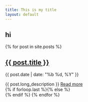 ```yaml
---
title: This is my title
layout: default
---
```

## hi

{% for post in site.posts %}
  <article class="{% if forloop.first %}first{% elsif forloop.last %}last{% else %}middle{% endif %}">
		<div class="article-head">
			<h2 class="title"><a href="/{{ post.url }}/" class="js-pjax">{{ post.title }}</a></h2>
			<p class="date">{{ post.date | date: "%b %d, %Y" }}</p>
		</div><!--/.article-head-->
		<div class="article-content">
		{{ post.long_description }}
		<a href="/{{ post.url }}/" class="full-post-link js-pjax">Read more</a>	
		</div><!--/.article-content-->
	</article>
	{% if forloop.last %}{% else %}<div class="separater"></div>{% endif %}
{% endfor %}
